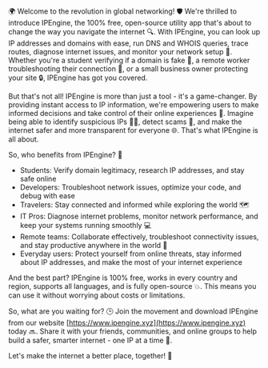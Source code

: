 🌍 Welcome to the revolution in global networking! 🛡️ We're thrilled to introduce IPEngine, the 100% free, open-source utility app that's about to change the way you navigate the internet 🔍. With IPEngine, you can look up IP addresses and domains with ease, run DNS and WHOIS queries, trace routes, diagnose internet issues, and monitor your network setup 📡. Whether you're a student verifying if a domain is fake 💸, a remote worker troubleshooting their connection 🏢, or a small business owner protecting your site 🔒, IPEngine has got you covered.

But that's not all! IPEngine is more than just a tool - it's a game-changer. By providing instant access to IP information, we're empowering users to make informed decisions and take control of their online experiences 💪. Imagine being able to identify suspicious IPs 🕵️‍♀️, detect scams 🚫, and make the internet safer and more transparent for everyone 🌐. That's what IPEngine is all about.

So, who benefits from IPEngine? 🤔

* Students: Verify domain legitimacy, research IP addresses, and stay safe online
* Developers: Troubleshoot network issues, optimize your code, and debug with ease
* Travelers: Stay connected and informed while exploring the world 🗺️
* IT Pros: Diagnose internet problems, monitor network performance, and keep your systems running smoothly 💻
* Remote teams: Collaborate effectively, troubleshoot connectivity issues, and stay productive anywhere in the world 🌈
* Everyday users: Protect yourself from online threats, stay informed about IP addresses, and make the most of your internet experience

And the best part? IPEngine is 100% free, works in every country and region, supports all languages, and is fully open-source 💥. This means you can use it without worrying about costs or limitations.

So, what are you waiting for? 🕒️ Join the movement and download IPEngine from our website [https://www.ipengine.xyz](https://www.ipengine.xyz) today 🔜. Share it with your friends, communities, and online groups to help build a safer, smarter internet - one IP at a time 🌟.

Let's make the internet a better place, together! 🤝